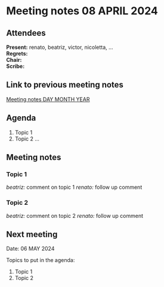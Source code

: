 # Meeting notes 08 APRIL 2024

## Attendees

**Present:** renato, beatriz, victor, nicoletta, ...  
**Regrets:**   
**Chair:**   
**Scribe:**   

## Link to previous meeting notes

[Meeting notes DAY MONTH YEAR](meeting-YYYY-MM-DD.md)

## Agenda

1. Topic 1
2. Topic 2
...

## Meeting notes

### Topic 1

*beatriz:* comment on topic 1
*renato:* follow up comment

### Topic 2

*beatriz:* comment on topic 2
*renato:* follow up comment

## Next meeting

Date: 06 MAY 2024

Topics to put in the agenda:  
1. Topic 1  
2. Topic 2  